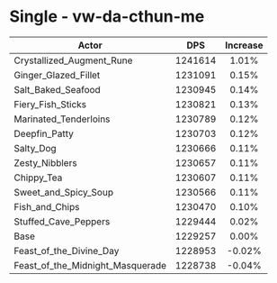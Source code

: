 # Single - vw-da-cthun-me
| Actor | DPS | Increase |
|---|:---:|:---:|
|Crystallized_Augment_Rune|1241614|1.01%|
|Ginger_Glazed_Fillet|1231091|0.15%|
|Salt_Baked_Seafood|1230945|0.14%|
|Fiery_Fish_Sticks|1230821|0.13%|
|Marinated_Tenderloins|1230789|0.12%|
|Deepfin_Patty|1230703|0.12%|
|Salty_Dog|1230666|0.11%|
|Zesty_Nibblers|1230657|0.11%|
|Chippy_Tea|1230607|0.11%|
|Sweet_and_Spicy_Soup|1230566|0.11%|
|Fish_and_Chips|1230470|0.10%|
|Stuffed_Cave_Peppers|1229444|0.02%|
|Base|1229257|0.00%|
|Feast_of_the_Divine_Day|1228953|-0.02%|
|Feast_of_the_Midnight_Masquerade|1228738|-0.04%|
